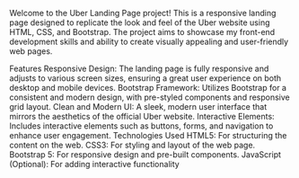 Welcome to the Uber Landing Page project! This is a responsive landing page designed to replicate the look and feel of the Uber website using HTML, CSS, and Bootstrap. The project aims to showcase my front-end development skills and ability to create visually appealing and user-friendly web pages.

Features
Responsive Design: The landing page is fully responsive and adjusts to various screen sizes, ensuring a great user experience on both desktop and mobile devices.
Bootstrap Framework: Utilizes Bootstrap for a consistent and modern design, with pre-styled components and responsive grid layout.
Clean and Modern UI: A sleek, modern user interface that mirrors the aesthetics of the official Uber website.
Interactive Elements: Includes interactive elements such as buttons, forms, and navigation to enhance user engagement.
Technologies Used
HTML5: For structuring the content on the web.
CSS3: For styling and layout of the web page.
Bootstrap 5: For responsive design and pre-built components.
JavaScript (Optional): For adding interactive functionality

